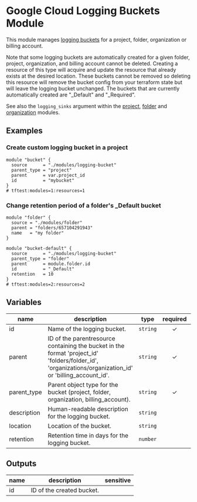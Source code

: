 # Google Cloud Logging Buckets Module

This module manages [logging buckets](https://cloud.google.com/logging/docs/storage#logs-buckets) for a project, folder, organization or billing account.

Note that some logging buckets are automatically created for a given folder, project, organization, and billing account cannot be deleted. Creating a resource of this type will acquire and update the resource that already exists at the desired location. These buckets cannot be removed so deleting this resource will remove the bucket config from your terraform state but will leave the logging bucket unchanged. The buckets that are currently automatically created are "_Default" and "_Required".

See also the `logging_sinks` argument within the [project](../project/), [folder](../folder/) and [organization](../organization) modules.

## Examples

### Create custom logging bucket in a project

```hcl
module "bucket" {
  source      = "./modules/logging-bucket"
  parent_type = "project"
  parent      = var.project_id
  id          = "mybucket"
}
# tftest:modules=1:resources=1
```


### Change retention period of a folder's _Default bucket

```hcl
module "folder" {
  source = "./modules/folder"
  parent = "folders/657104291943"
  name   = "my folder"
}

module "bucket-default" {
  source      = "./modules/logging-bucket"
  parent_type = "folder"
  parent      = module.folder.id
  id          = "_Default"
  retention   = 10
}
# tftest:modules=2:resources=2
```



<!-- BEGIN TFDOC -->

## Variables

| name | description | type | required | default |
|---|---|:---:|:---:|:---:|
| id | Name of the logging bucket. | <code>string</code> | ✓ |  |
| parent | ID of the parentresource containing the bucket in the format 'project_id' 'folders/folder_id', 'organizations/organization_id' or 'billing_account_id'. | <code>string</code> | ✓ |  |
| parent_type | Parent object type for the bucket (project, folder, organization, billing_account). | <code>string</code> | ✓ |  |
| description | Human-readable description for the logging bucket. | <code>string</code> |  | <code>null</code> |
| location | Location of the bucket. | <code>string</code> |  | <code>&#34;global&#34;</code> |
| retention | Retention time in days for the logging bucket. | <code>number</code> |  | <code>30</code> |

## Outputs

| name | description | sensitive |
|---|---|:---:|
| id | ID of the created bucket. |  |

<!-- END TFDOC -->


